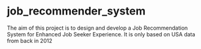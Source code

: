 # job_recommender_system
The aim of this project is to design and develop a Job Recommendation System for Enhanced Job Seeker Experience. It is only based on USA data from back in 2012
